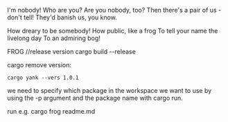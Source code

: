I'm nobody! Who are you?
Are you nobody, too?
Then there's a pair of us - don't tell!
They'd banish us, you know.

How dreary to be somebody!
How public, like a frog
To tell your name the livelong day
To an admiring bog!


FROG
//release version
cargo build --release

cargo remove version:
```
cargo yank --vers 1.0.1
```


we need to specify which package in the workspace we want to use by 
using the -p argument and the package name with cargo run.



run e.g.
cargo frog readme.md 

